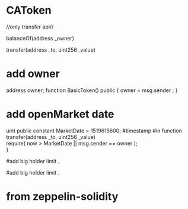 # CAToken

//only transfer api//

balanceOf(address _owner)

transfer(address _to, uint256 _value)

# add owner 
  address owner;
  function BasicToken() public {
      owner = msg.sender ;
   }


# add openMarket date  
  uint public constant MarketDate = 1519615600; #timestamp
  #in function  transfer(address _to, uint256 _value)   
    require( now > MarketDate || msg.sender == owner );  
  }
 
 
#add big holder limit .

#add big holder limit .

# from zeppelin-solidity
